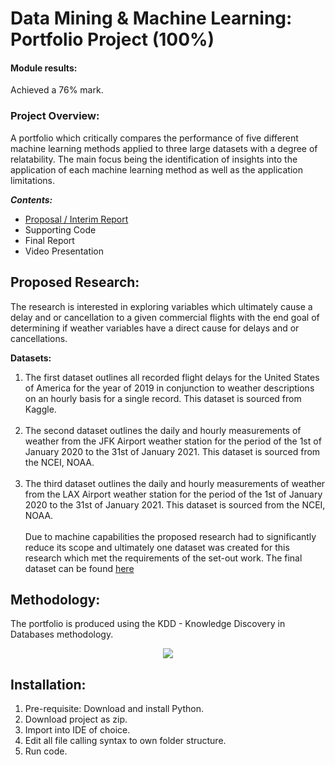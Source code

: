 # Data Mining & Machine Learning: Portfolio Project (100%) #
#### Module results:
Achieved a 76% mark.
### Project Overview: ### 
A portfolio which critically compares the performance of five different machine learning methods applied to 
three large datasets with a degree of relatability. 
The main focus being the identification of insights into the application of each machine learning method as well as the
application limitations. 

***Contents:***
- [Proposal / Interim Report](https://github.com/polinaprinii/Data-Mining-Machine-Learning-Final-Project/blob/main/Proposal%20:%20Interim%20Report/x21137757%20-%20Polina%20Prinii%20-%20Data%20Mining%20%26%20Machine%20Learning%20Proposal%20:%20Interi%20Progress%20Report.pdf) 
- Supporting Code
- Final Report 
- Video Presentation

## Proposed Research: ##
The research is interested in exploring variables which ultimately cause a delay and or cancellation to a given commercial
flights with the end goal of determining if weather variables have a direct cause for delays and or cancellations.

**Datasets:**
1. The first dataset outlines all recorded flight delays for the United States of America for the year of 2019 in conjunction to weather descriptions on an hourly basis for a single record. This dataset is sourced from Kaggle.<br /><br />
2. The second dataset outlines the daily and hourly measurements of weather from the JFK Airport weather station for the period of the 1st of January 2020 to the 31st of January 2021. This dataset is sourced from the NCEI, NOAA.<br /><br />
3. The third dataset outlines the daily and hourly measurements of weather from the LAX Airport weather station for the period of the 1st of January 2020 to the 31st of January 2021. This dataset is sourced from the NCEI, NOAA.<br /><br />
Due to machine capabilities the proposed research had to significantly reduce its scope and ultimately one dataset was created for this research which met the requirements of the set-out work.
The final dataset can be found [here](https://github.com/polinaprinii/Data-Mining-Machine-Learning-Final-Project/blob/main/Supporting%20Datasets.zip) 
## Methodology: ##
The portfolio is produced using the KDD - Knowledge Discovery in Databases methodology.
<p align="center">
  <img src="https://github.com/polinaprinii/Data-Mining-Machine-Learning-Final-Project/blob/main/Misc/KDD.png" />
</p>

## Installation: ##
1. Pre-requisite: Download and install Python.
2. Download project as zip.
3. Import into IDE of choice.
4. Edit all file calling syntax to own folder structure.
5. Run code.




